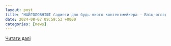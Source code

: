 ```yaml
---
layout: post
title: "НАЙГОЛОВНІШІ ґаджети для будь-якого контентмейкера — Бліц-огляд Logitech G Litra Beam LX та Yeti GX"
date: 2024-08-07 09:59:53 +0000
categories: [news]
---
```


[Читати далі](https://playua.net/najgolovnishi-gadzhety-dlya-bud-yakogo-kontentmejkera-blicz-oglyad-logitech-g-litra-beam-lx-ta-yeti-gx/)
